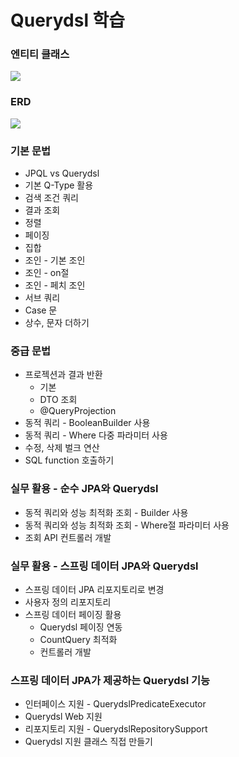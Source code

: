 # Querydsl 학습

### 엔티티 클래스
<img src = "https://user-images.githubusercontent.com/105557972/243177391-84def019-6328-4131-ae5c-956977acba55.png"></img>
### ERD
<img src = "https://user-images.githubusercontent.com/105557972/243177392-be446e15-adc7-4025-b8b0-ca31105d314c.png"></img>

### 기본 문법
+ JPQL vs Querydsl
+ 기본 Q-Type 활용
+ 검색 조건 쿼리
+ 결과 조회
+ 정렬
+ 페이징
+ 집합
+ 조인 - 기본 조인
+ 조인 - on절
+ 조인 - 페치 조인
+ 서브 쿼리
+ Case 문
+ 상수, 문자 더하기
### 중급 문법
+ 프로젝션과 결과 반환
  + 기본
  + DTO 조회
  + @QueryProjection
+ 동적 쿼리 - BooleanBuilder 사용
+ 동적 쿼리 - Where 다중 파라미터 사용
+ 수정, 삭제 벌크 연산
+ SQL function 호출하기
### 실무 활용 - 순수 JPA와 Querydsl
+ 동적 쿼리와 성능 최적화 조회 - Builder 사용
+ 동적 쿼리와 성능 최적화 조회 - Where절 파라미터 사용
+ 조회 API 컨트롤러 개발
### 실무 활용 - 스프링 데이터 JPA와 Querydsl
+ 스프링 데이터 JPA 리포지토리로 변경
+ 사용자 정의 리포지토리
+ 스프링 데이터 페이징 활용
  + Querydsl 페이징 연동
  + CountQuery 최적화
  + 컨트롤러 개발
### 스프링 데이터 JPA가 제공하는 Querydsl 기능
+ 인터페이스 지원 - QuerydslPredicateExecutor
+ Querydsl Web 지원
+ 리포지토리 지원 - QuerydslRepositorySupport
+ Querydsl 지원 클래스 직접 만들기
